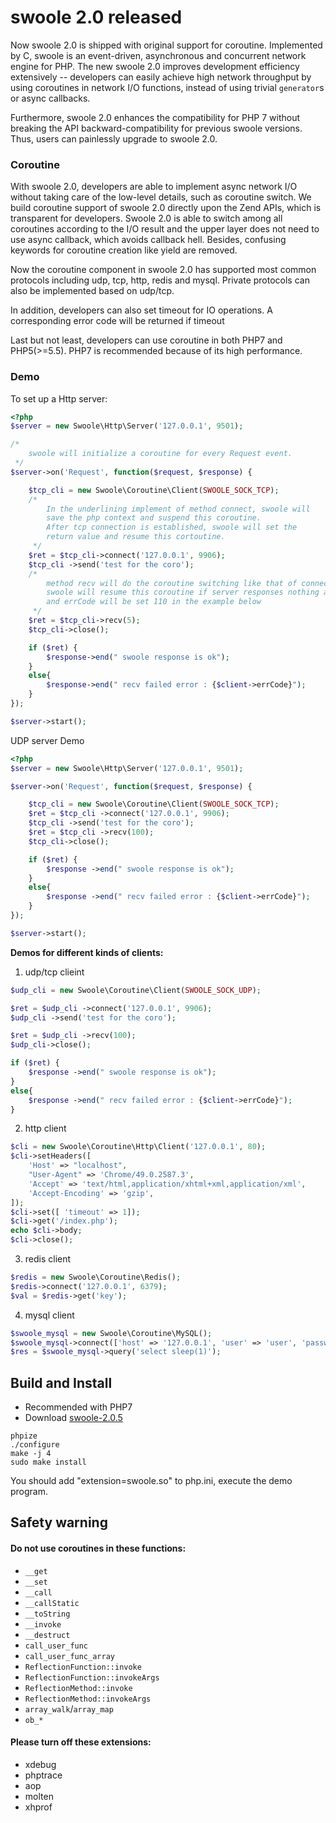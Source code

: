 # swoole 2.0 released
Now swoole 2.0 is shipped with original support for coroutine. Implemented by C, swoole is an event-driven, asynchronous and concurrent network engine for PHP. The new swoole 2.0 improves development efficiency extensively -- developers can easily achieve high network throughput by using coroutines in network I/O functions, instead of using trivial `generator`s or async callbacks.

Furthermore, swoole 2.0 enhances the compatibility for PHP 7 without breaking the API backward-compatibility for previous swoole versions. Thus,  users can painlessly upgrade to swoole 2.0.

### Coroutine
With swoole 2.0, developers are able to implement async network I/O without taking care of the low-level details, such as coroutine switch.  We build  coroutine support of swoole 2.0 directly   upon the Zend APIs, which is transparent for developers. Swoole 2.0 is able to switch among all coroutines according to the I/O result and the upper layer does not need to use async callback, which avoids callback hell.  Besides, confusing keywords for coroutine creation like yield are removed.

Now the coroutine component in swoole 2.0 has supported most common protocols including udp, tcp, http, redis and mysql. Private protocols can also be implemented based on udp/tcp.

In addition, developers can also set timeout for IO operations. A corresponding error code will be returned if timeout

Last but not least, developers can use coroutine in both PHP7 and PHP5(>=5.5). PHP7 is recommended because of its high performance.

### Demo
To set up a Http server:

```php
<?php
$server = new Swoole\Http\Server('127.0.0.1', 9501);

/*
    swoole will initialize a coroutine for every Request event.
 */
$server->on('Request', function($request, $response) {

    $tcp_cli = new Swoole\Coroutine\Client(SWOOLE_SOCK_TCP);
    /*
        In the underlining implement of method connect, swoole will
        save the php context and suspend this coroutine.
        After tcp connection is established, swoole will set the
        return value and resume this cortoutine.
     */
    $ret = $tcp_cli->connect('127.0.0.1', 9906);
    $tcp_cli ->send('test for the coro');
    /*
        method recv will do the coroutine switching like that of connection.
        swoole will resume this coroutine if server responses nothing after 5s
        and errCode will be set 110 in the example below
     */
    $ret = $tcp_cli->recv(5);
    $tcp_cli->close();

    if ($ret) {
        $response->end(" swoole response is ok");
    }
    else{
        $response->end(" recv failed error : {$client->errCode}");
    }
});

$server->start();
```

UDP server Demo

```php
<?php
$server = new Swoole\Http\Server('127.0.0.1', 9501);

$server->on('Request', function($request, $response) {

    $tcp_cli = new Swoole\Coroutine\Client(SWOOLE_SOCK_TCP);
    $ret = $tcp_cli ->connect('127.0.0.1', 9906);
    $tcp_cli ->send('test for the coro');
    $ret = $tcp_cli ->recv(100);
    $tcp_cli->close();

    if ($ret) {
        $response ->end(" swoole response is ok");
    }
    else{
        $response ->end(" recv failed error : {$client->errCode}");
    }
});

$server->start();
```

**Demos for different kinds of clients:**

1. udp/tcp clieint

```php
$udp_cli = new Swoole\Coroutine\Client(SWOOLE_SOCK_UDP);

$ret = $udp_cli ->connect('127.0.0.1', 9906);
$udp_cli ->send('test for the coro');

$ret = $udp_cli ->recv(100);
$udp_cli->close();

if ($ret) {
    $response ->end(" swoole response is ok");
}
else{
    $response ->end(" recv failed error : {$client->errCode}");
}
```

2. http client

```php
$cli = new Swoole\Coroutine\Http\Client('127.0.0.1', 80);
$cli->setHeaders([
    'Host' => "localhost",
    "User-Agent" => 'Chrome/49.0.2587.3',
    'Accept' => 'text/html,application/xhtml+xml,application/xml',
    'Accept-Encoding' => 'gzip',
]);
$cli->set([ 'timeout' => 1]);
$cli->get('/index.php');
echo $cli->body;
$cli->close();
```
3. redis client
```php
$redis = new Swoole\Coroutine\Redis();
$redis->connect('127.0.0.1', 6379);
$val = $redis->get('key');
```

4. mysql client
```php
$swoole_mysql = new Swoole\Coroutine\MySQL();
$swoole_mysql->connect(['host' => '127.0.0.1', 'user' => 'user', 'password' => 'pass', 'database' => 'test']);
$res = $swoole_mysql->query('select sleep(1)');
```

## Build and Install
* Recommended with PHP7
* Download [swoole-2.0.5](https://github.com/swoole/swoole-src/releases/tag/v2.0.5)

```shell
phpize
./configure
make -j 4
sudo make install

```
You should add "extension=swoole.so" to php.ini, execute the demo program.

## Safety warning

#### Do not use coroutines in these functions:

* `__get`
* `__set`
* `__call`
* `__callStatic`
* `__toString`
* `__invoke`
* `__destruct`
* `call_user_func`
* `call_user_func_array`
* `ReflectionFunction::invoke`
* `ReflectionFunction::invokeArgs`
* `ReflectionMethod::invoke`
* `ReflectionMethod::invokeArgs`
* `array_walk`/`array_map`
* `ob_*`

#### Please turn off these extensions:

* xdebug
* phptrace
* aop
* molten
* xhprof


